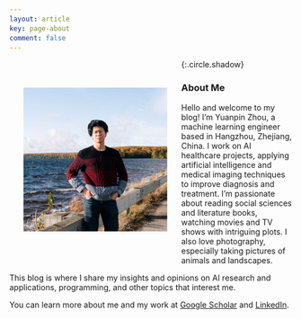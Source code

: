 ```yaml
---
layout: article
key: page-about 
comment: false
---
```

<img src="assets/images/pages/me.jpg" alt="me" style="zoom:25%;" align="left" vspace="200" hspace="100"/>{:.circle.shadow}

### About Me

Hello and welcome to my blog! I’m Yuanpin Zhou, a machine learning engineer based in Hangzhou, Zhejiang, China. I work on AI healthcare projects, applying artificial intelligence and medical imaging techniques to improve diagnosis and treatment. I’m passionate about reading social sciences and literature books, watching movies and TV shows with intriguing plots. I also love photography, especially taking pictures of animals and landscapes.

This blog is where I share my insights and opinions on AI research and applications, programming, and other topics that interest me.

You can learn more about me and my work at [Google Scholar](https://scholar.google.com/citations?user=zCtNbycAAAAJ&hl=en) and [LinkedIn](https://www.linkedin.com/in/yuanpinzhou/). 